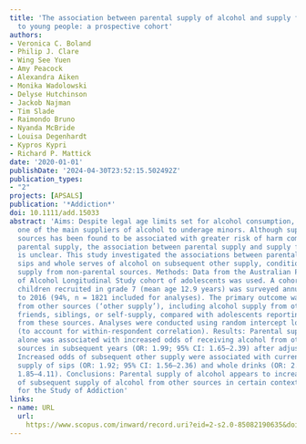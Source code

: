```yaml
---
title: 'The association between parental supply of alcohol and supply from other sources
  to young people: a prospective cohort'
authors:
- Veronica C. Boland
- Philip J. Clare
- Wing See Yuen
- Amy Peacock
- Alexandra Aiken
- Monika Wadolowski
- Delyse Hutchinson
- Jackob Najman
- Tim Slade
- Raimondo Bruno
- Nyanda McBride
- Louisa Degenhardt
- Kypros Kypri
- Richard P. Mattick
date: '2020-01-01'
publishDate: '2024-04-30T23:52:15.502492Z'
publication_types:
- "2"
projects: [APSALS]
publication: '*Addiction*'
doi: 10.1111/add.15033
abstract: 'Aims: Despite legal age limits set for alcohol consumption, parents are
  one of the main suppliers of alcohol to underage minors. Although supply from non-parental
  sources has been found to be associated with greater risk of harm compared with
  parental supply, the association between parental supply and supply from other sources
  is unclear. This study investigated the associations between parental supply of
  sips and whole serves of alcohol on subsequent other supply, conditional on current
  supply from non-parental sources. Methods: Data from the Australian Parental Supply
  of Alcohol Longitudinal Study cohort of adolescents was used. A cohort of 1927 Australian
  children recruited in grade 7 (mean age 12.9 years) was surveyed annually from 2010
  to 2016 (94%, n = 1821 included for analyses). The primary outcome was alcohol exposure
  from other sources (‘other supply’), including alcohol supply from other adults,
  friends, siblings, or self-supply, compared with adolescents reporting no supply
  from these sources. Analyses were conducted using random intercept logistic regression
  (to account for within-respondent correlation). Results: Parental supply of alcohol
  alone was associated with increased odds of receiving alcohol from other non-parental
  sources in subsequent years (OR: 1.99; 95% CI: 1.65–2.39) after adjusting for confounders.
  Increased odds of subsequent other supply were associated with current parental
  supply of sips (OR: 1.92; 95% CI: 1.56–2.36) and whole drinks (OR: 2.76; 95% CI:
  1.85–4.11). Conclusions: Parental supply of alcohol appears to increase the risk
  of subsequent supply of alcohol from other sources in certain contexts. © 2020 Society
  for the Study of Addiction'
links:
- name: URL
  url: 
    https://www.scopus.com/inward/record.uri?eid=2-s2.0-85082190635&doi=10.1111%2fadd.15033&partnerID=40&md5=909fbf2a802a15ffec591f2653ff841c
---
```

